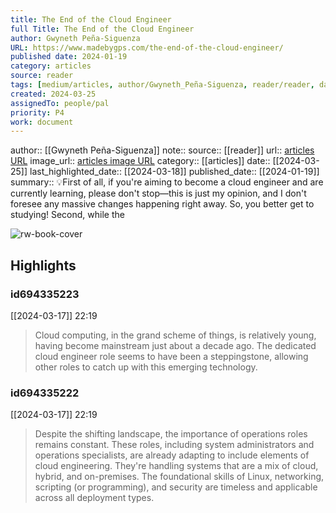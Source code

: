 ```yaml
---
title: The End of the Cloud Engineer
full Title: The End of the Cloud Engineer
author: Gwyneth Peña-Siguenza
URL: https://www.madebygps.com/the-end-of-the-cloud-engineer/
published date: 2024-01-19
category: articles
source: reader
tags: [medium/articles, author/Gwyneth_Peña-Siguenza, reader/reader, date/2024-03-18, area/reader]
created: 2024-03-25
assignedTo: people/pal
priority: P4
work: document
---
```

author:: [[Gwyneth Peña-Siguenza]]
note:: 
source:: [[reader]]
url:: [articles URL](https://www.madebygps.com/the-end-of-the-cloud-engineer/)
image_url:: [articles image URL](https://www.madebygps.com/favicon.png)
category:: [[articles]]
date:: [[2024-03-25]]
last_highlighted_date:: [[2024-03-18]]
published_date:: [[2024-01-19]]
summary:: 💡First of all, if you're aiming to become a cloud engineer and are currently learning, please don't stop—this is just my opinion, and I don't foresee any massive changes happening right away. So, you better get to studying! Second, while the


![rw-book-cover](https://www.madebygps.com/favicon.png)

## Highlights
### id694335223
[[2024-03-17]] 22:19
> Cloud computing, in the grand scheme of things, is relatively young, having become mainstream just about a decade ago. The dedicated cloud engineer role seems to have been a steppingstone, allowing other roles to catch up with this emerging technology.


### id694335222
[[2024-03-17]] 22:19
> Despite the shifting landscape, the importance of operations roles remains constant. These roles, including system administrators and operations specialists, are already adapting to include elements of cloud engineering. They're handling systems that are a mix of cloud, hybrid, and on-premises. The foundational skills of Linux, networking, scripting (or programming), and security are timeless and applicable across all deployment types.


